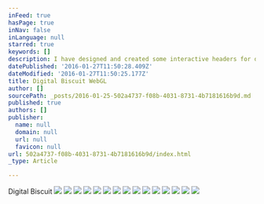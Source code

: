 ```yaml
---
inFeed: true
hasPage: true
inNav: false
inLanguage: null
starred: true
keywords: []
description: I have designed and created some interactive headers for digital biscuits new website using WebGL.
datePublished: '2016-01-27T11:50:28.409Z'
dateModified: '2016-01-27T11:50:25.177Z'
title: Digital Biscuit WebGL
author: []
sourcePath: _posts/2016-01-25-502a4737-f08b-4031-8731-4b7181616b9d.md
published: true
authors: []
publisher:
  name: null
  domain: null
  url: null
  favicon: null
url: 502a4737-f08b-4031-8731-4b7181616b9d/index.html
_type: Article

---
```

Digital Biscuit
![](https://s3-us-west-2.amazonaws.com/the-grid-img/p/26dc7f10fdf13986311a6e4923fd89f1a751d4bb.jpg)
![](https://s3-us-west-2.amazonaws.com/the-grid-img/p/7ab3932b19276ccab450f56f48f57d548869f479.jpg)
![](https://s3-us-west-2.amazonaws.com/the-grid-img/p/2f1a44fe767ccbd3e3fea17abfff91fa6c4ed40f.jpg)
![](https://s3-us-west-2.amazonaws.com/the-grid-img/p/b997fbe74d9d7eec2e01ede3ac8c0348a0bc1a6e.jpg)
![](https://s3-us-west-2.amazonaws.com/the-grid-img/p/2aba08b67c68818b1f89c6cfc3413f028d98b2c4.jpg)
![](https://s3-us-west-2.amazonaws.com/the-grid-img/p/0ef162df251667c9e7a4cbd1f37b8eb4dc3dc04f.png)
![](https://s3-us-west-2.amazonaws.com/the-grid-img/p/c07512163a0b1ba2fa569b4e1197b7ce80a7870f.png)
![](https://s3-us-west-2.amazonaws.com/the-grid-img/p/69fddaf0d61a99c3172bb07a0acd865a78b514e1.png)
![](https://s3-us-west-2.amazonaws.com/the-grid-img/p/a463c8df3f7d3b3cbb046b6b38bc51cff8c1142e.png)
![](https://s3-us-west-2.amazonaws.com/the-grid-img/p/0dae770c4d28d02966a01fc2d1054d6a5ce29678.png)
![](https://s3-us-west-2.amazonaws.com/the-grid-img/p/850605a9021c282ced24d3dd5c80bfea904050e3.png)
![](https://the-grid-user-content.s3-us-west-2.amazonaws.com/675a0657-4180-4d61-8d0d-7c697126e986.png)
![](https://the-grid-user-content.s3-us-west-2.amazonaws.com/44a7e1e5-872f-4c6b-b033-202cf7d576fc.png)
![](https://the-grid-user-content.s3-us-west-2.amazonaws.com/d4713dd5-fedd-4400-bbef-8e50c1551e70.png)
![](https://the-grid-user-content.s3-us-west-2.amazonaws.com/49c9436a-95ca-4a8e-829e-254474097984.png)